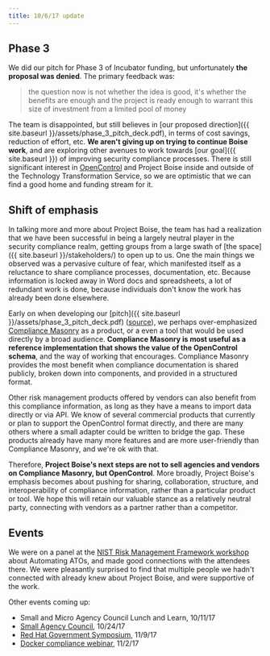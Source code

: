 ```yaml
---
title: 10/6/17 update
---
```


## Phase 3

We did our pitch for Phase 3 of Incubator funding, but unfortunately **the proposal was denied**. The primary feedback was:

> the question now is not whether the idea is good, it's whether the benefits are enough and the project is ready enough to warrant this size of investment from a limited pool of money

The team is disappointed, but still believes in [our proposed direction]({{ site.baseurl }}/assets/phase_3_pitch_deck.pdf), in terms of cost savings, reduction of effort, etc. **We aren't giving up on trying to continue Boise work**, and are exploring other avenues to work towards [our goal]({{ site.baseurl }}) of improving security compliance processes. There is still significant interest in [OpenControl](http://open-control.org/) and Project Boise inside and outside of the Technology Transformation Service, so we are optimistic that we can find a good home and funding stream for it.

## Shift of emphasis

In talking more and more about Project Boise, the team has had a realization that we have been successful in being a largely neutral player in the security compliance realm, getting groups from a large swath of [the space]({{ site.baseurl }}/stakeholders/) to open up to us. One the main things we observed was a pervasive culture of fear, which manifested itself as a reluctance to share compliance processes, documentation, etc. Because information is locked away in Word docs and spreadsheets, a lot of redundant work is done, because individuals don't know the work has already been done elsewhere.

Early on when developing our [pitch]({{ site.baseurl }}/assets/phase_3_pitch_deck.pdf) ([source](https://docs.google.com/presentation/d/1n02JdQuia-DerMp6WRsFpTtORC-UdLfcT1eIRf4AwgM/edit#slide=id.p)), we perhaps over-emphasized [Compliance Masonry](https://github.com/opencontrol/compliance-masonry) as a product, or a even a tool that would be used directly by a broad audience. **Compliance Masonry is most useful as a reference implementation that shows the value of the OpenControl schema**, and the way of working that encourages. Compliance Masonry provides the most benefit when compliance documentation is shared publicly, broken down into components, and provided in a structured format.

Other risk management products offered by vendors can also benefit from this compliance information, as long as they have a means to import data directly or via API. We know of several commercial products that currently or plan to support the OpenControl format directly, and there are many others where a small adapter could be written to bridge the gap. These products already have many more features and are more user-friendly than Compliance Masonry, and we're ok with that.

Therefore, **Project Boise's next steps are not to sell agencies and vendors on Compliance Masonry, but OpenControl**. More broadly, Project Boise's emphasis becomes about pushing for sharing, collaboration, structure, and interoperability of compliance information, rather than a particular product or tool. We hope this will retain our valuable stance as a relatively neutral party, connecting with vendors as a partner rather than a competitor.

## Events

We were on a panel at the [NIST Risk Management Framework workshop](https://beta.csrc.nist.gov/Events/2017/NIST-Risk-Management-Framework-Workshop) about Automating ATOs, and made good connections with the attendees there. We were pleasantly surprised to find that multiple people we hadn't connected with already knew about Project Boise, and were supportive of the work.

Other events coming up:

- Small and Micro Agency Council Lunch and Learn, 10/11/17
- [Small Agency Council](https://www.sac.gov/), 10/24/17
- [Red Hat Government Symposium](https://fedscoop.com/events/redhatgov/2017/), 11/9/17
- [Docker compliance webinar](https://www.docker.com/events/docker-webinars), 11/2/17
